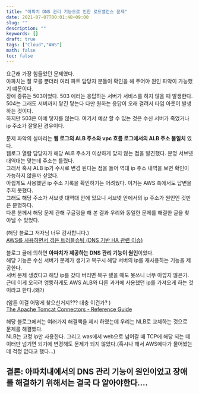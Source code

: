 ```yaml
---
title: "아파치 DNS 관리 기능으로 인한 로드밸런스 문제"
date: 2021-07-07T00:01:48+09:00
slug: ""
description: ""
keywords: []
draft: true
tags: ["Cloud","AWS"]
math: false
toc: false
---
```



요근래 가장 힘들었던 문제였다.  
아파치는 잘 모를 뿐더러 여러 파트 담당자 분들이 확인을 해 주어야 원인 파악이 가능했기 떄문이다.  
장애 종류는 503이었다. 503 에러는 응답하는 서버가 서비스를 하지 않을 때 발생한다.  
504는 그래도 서버까지 닿긴 닿는다 다만 원하는 응답이 오래 걸려서 타임 아웃이 발생하는 것이다.  
하지만 503은 아예 닿지를 않는다. 여기서 예상 할 수 있는 것은 수신 서버가 죽었거나 ip 주소가 잘못된 경우이다.  

문제 파악의 실마리는 **웹 로그의 ALB 주소와 vpc 흐름 로그에서의 ALB 주소 불일치** 였다.  
웹로그 열람 담당자가 해당 ALB 주소가 이상하게 맞지 않는 점을 발견했다. 분명 서브넷 대역대는 맞는데 주소는 틀렸다.  
그래서 혹시 ALB ip가 수시로 변경 된다는 점을 들어 역대 ip 주소 내역을 보면 확인이 가능하지 않을까 싶었다.  
아쉽게도 사용했던 ip 주소 기록을 확인하기는 어려웠다.  이거는 AWS 측에서도 답변을 주지 못했다.  
그래도 해당 주소가 서브넷 대역대 안에 있으니 서브넷 안에서의 ip 주소가 원인인 것만은 분명하다.  
다른 분께서 해당 문제 관해 구글링을 해 본 결과 우리와 동일한 문제를 해결한 글을 찾아낼 수 있었다.  

(해당 블로그 저자님 너무 감사합니다.)  
[AWS를 사용하면서 겪은 트러블슈팅 (DNS 기반 HA 관련 이슈)](http://dveamer.github.io/backend/TroubleshootingDNSHAOnAWS.html)

블로그 글에 의하면 **아파치가 제공하는 DNS 관리 기능이 원인**이었다.  
해당 기능은  수신 서버가 문제가 생기고 복구시 해당 서버의 ip를 재사용하는 기능을 제공한다.  
서버 문제 생겼다고 해당 ip를 갖다 버리면 복구 됐을 때도 못쓰니 너무 아깝지 않은가.  
근데 이게 오히려 엉뚱하게도 AWS ALB와 다른 과거에 사용했던 ip를 가져오게 하는 것이라고 한다.(왜?)  

(암튼 이걸 어떻게 찾으신거지??? 대충 이건가? )  
[The Apache Tomcat Connectors - Reference Guide](https://tomcat.apache.org/connectors-doc/reference/workers.html)

해당 블로그에서는 여러가지 해결책을 제시 하였는데 우리는 NLB로 교체하는 것으로 문제를 해결했다.  
NLB는 고정 ip만 사용한다.  그리고 was에서 web으로 넘어갈 때 TCP에 해당 되는 데이터만 넘기면 되기에 변경해도 문제가 되지 않았다.(혹시나 해서 AWS에다가 물어봤는데 걱정 없다고 했다...)  

## 결론:  아파치내에서의 DNS 관리 기능이 원인이었고 장애를 해결하기 위해서는 결국 다 알아야한다....
